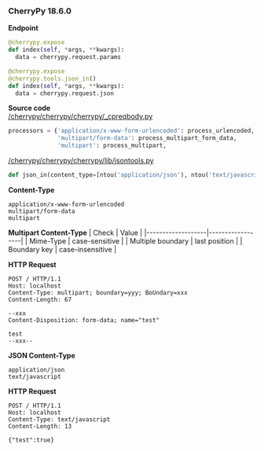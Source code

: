### CherryPy 18.6.0

**Endpoint**
```py
@cherrypy.expose
def index(self, *args, **kwargs):
  data = cherrypy.request.params

@cherrypy.expose
@cherrypy.tools.json_in()
def index(self, *args, **kwargs):
  data = cherrypy.request.json
```

**Source code**  
[/cherrypy/cherrypy/cherrypy/_cpreqbody.py](https://github.com/cherrypy/cherrypy/blob/05ee11a96940817e471cce3675ac1fb1810f11e8/cherrypy/_cpreqbody.py#L392-L395)
```py
processors = {'application/x-www-form-urlencoded': process_urlencoded,
              'multipart/form-data': process_multipart_form_data,
              'multipart': process_multipart,
```
[/cherrypy/cherrypy/cherrypy/lib/jsontools.py](https://github.com/cherrypy/cherrypy/blob/05ee11a96940817e471cce3675ac1fb1810f11e8/cherrypy/lib/jsontools.py#L16)
```py
def json_in(content_type=[ntou('application/json'), ntou('text/javascript')],
```

**Content-Type**
```
application/x-www-form-urlencoded
multipart/form-data
multipart
```

**Multipart Content-Type**
| Check             | Value            |
|-------------------|------------------|
| Mime-Type         | case-sensitive   |
| Multiple boundary | last position    |
| Boundary key      | case-insensitive |

**HTTP Request**
```http
POST / HTTP/1.1
Host: localhost
Content-Type: multipart; boundary=yyy; BoUndary=xxx
Content-Length: 67

--xxx
Content-Disposition: form-data; name="test"

test
--xxx--
```

**JSON Content-Type**
```
application/json
text/javascript
```

**HTTP Request**
```http
POST / HTTP/1.1
Host: localhost
Content-Type: text/javascript
Content-Length: 13

{"test":true}
```